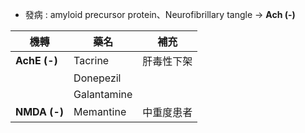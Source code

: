 - 發病 : amyloid precursor protein、Neurofibrillary tangle -> **Ach (-)**

| 機轉     | 藥名        | 補充       |
|----------|-------------|------------|
| **AchE (-)**     | Tacrine     | 肝毒性下架 |
|          | Donepezil   |            |
|          | Galantamine |            |
| **NMDA (-)** | Memantine   | 中重度患者 |
